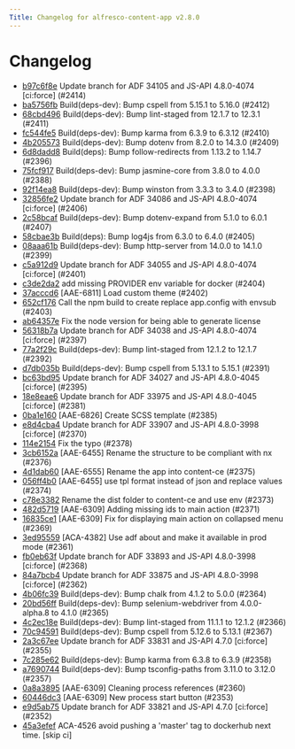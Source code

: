 ```yaml
---
Title: Changelog for alfresco-content-app v2.8.0
---
```


# Changelog

- [b97c6f8e](https://github.com/Alfresco/alfresco-content-app/commit/b97c6f8e) Update branch for ADF 34105 and JS-API 4.8.0-4074 [ci:force] (#2414)
- [ba5756fb](https://github.com/Alfresco/alfresco-content-app/commit/ba5756fb) Build(deps-dev): Bump cspell from 5.15.1 to 5.16.0 (#2412)
- [68cbd496](https://github.com/Alfresco/alfresco-content-app/commit/68cbd496) Build(deps-dev): Bump lint-staged from 12.1.7 to 12.3.1 (#2411)
- [fc544fe5](https://github.com/Alfresco/alfresco-content-app/commit/fc544fe5) Build(deps-dev): Bump karma from 6.3.9 to 6.3.12 (#2410)
- [4b205573](https://github.com/Alfresco/alfresco-content-app/commit/4b205573) Build(deps-dev): Bump dotenv from 8.2.0 to 14.3.0 (#2409)
- [6d8dadd8](https://github.com/Alfresco/alfresco-content-app/commit/6d8dadd8) Build(deps): Bump follow-redirects from 1.13.2 to 1.14.7 (#2396)
- [75fcf917](https://github.com/Alfresco/alfresco-content-app/commit/75fcf917) Build(deps-dev): Bump jasmine-core from 3.8.0 to 4.0.0 (#2388)
- [92f14ea8](https://github.com/Alfresco/alfresco-content-app/commit/92f14ea8) Build(deps-dev): Bump winston from 3.3.3 to 3.4.0 (#2398)
- [32856fe2](https://github.com/Alfresco/alfresco-content-app/commit/32856fe2) Update branch for ADF 34086 and JS-API 4.8.0-4074 [ci:force] (#2406)
- [2c58bcaf](https://github.com/Alfresco/alfresco-content-app/commit/2c58bcaf) Build(deps-dev): Bump dotenv-expand from 5.1.0 to 6.0.1 (#2407)
- [58cbae3b](https://github.com/Alfresco/alfresco-content-app/commit/58cbae3b) Build(deps): Bump log4js from 6.3.0 to 6.4.0 (#2405)
- [08aaa61b](https://github.com/Alfresco/alfresco-content-app/commit/08aaa61b) Build(deps-dev): Bump http-server from 14.0.0 to 14.1.0 (#2399)
- [c5a912d9](https://github.com/Alfresco/alfresco-content-app/commit/c5a912d9) Update branch for ADF 34055 and JS-API 4.8.0-4074 [ci:force] (#2401)
- [c3de2da2](https://github.com/Alfresco/alfresco-content-app/commit/c3de2da2) add missing PROVIDER env variable for docker (#2404)
- [37acccd6](https://github.com/Alfresco/alfresco-content-app/commit/37acccd6) [AAE-6811] Load custom theme (#2402)
- [652cf176](https://github.com/Alfresco/alfresco-content-app/commit/652cf176) Call the npm build to create replace app.config with envsub (#2403)
- [ab64357e](https://github.com/Alfresco/alfresco-content-app/commit/ab64357e) Fix the node version for being able to generate license
- [56318b7a](https://github.com/Alfresco/alfresco-content-app/commit/56318b7a) Update branch for ADF 34038 and JS-API 4.8.0-4074 [ci:force] (#2397)
- [77a2f29c](https://github.com/Alfresco/alfresco-content-app/commit/77a2f29c) Build(deps-dev): Bump lint-staged from 12.1.2 to 12.1.7 (#2392)
- [d7db035b](https://github.com/Alfresco/alfresco-content-app/commit/d7db035b) Build(deps-dev): Bump cspell from 5.13.1 to 5.15.1 (#2391)
- [bc63bd95](https://github.com/Alfresco/alfresco-content-app/commit/bc63bd95) Update branch for ADF 34027 and JS-API 4.8.0-4045 [ci:force] (#2395)
- [18e8eae6](https://github.com/Alfresco/alfresco-content-app/commit/18e8eae6) Update branch for ADF 33975 and JS-API 4.8.0-4045 [ci:force] (#2381)
- [0ba1e160](https://github.com/Alfresco/alfresco-content-app/commit/0ba1e160) [AAE-6826] Create SCSS template (#2385)
- [e8d4cba4](https://github.com/Alfresco/alfresco-content-app/commit/e8d4cba4) Update branch for ADF 33907 and JS-API 4.8.0-3998 [ci:force] (#2370)
- [114e2154](https://github.com/Alfresco/alfresco-content-app/commit/114e2154) Fix the typo (#2378)
- [3cb6152a](https://github.com/Alfresco/alfresco-content-app/commit/3cb6152a) [AAE-6455] Rename the structure to be compliant with nx (#2376)
- [4d1dab60](https://github.com/Alfresco/alfresco-content-app/commit/4d1dab60) [AAE-6555] Rename the app into content-ce (#2375)
- [056ff4b0](https://github.com/Alfresco/alfresco-content-app/commit/056ff4b0) [AAE-6455] use tpl format instead of json and replace values (#2374)
- [c78e3382](https://github.com/Alfresco/alfresco-content-app/commit/c78e3382) Rename the dist folder to content-ce and use env (#2373)
- [482d5719](https://github.com/Alfresco/alfresco-content-app/commit/482d5719) [AAE-6309] Adding missing ids to main action (#2371)
- [16835ce1](https://github.com/Alfresco/alfresco-content-app/commit/16835ce1) [AAE-6309] Fix for displaying main action on collapsed menu (#2369)
- [3ed95559](https://github.com/Alfresco/alfresco-content-app/commit/3ed95559) [ACA-4382]  Use adf about and make it available in prod mode (#2361)
- [fb0eb63f](https://github.com/Alfresco/alfresco-content-app/commit/fb0eb63f) Update branch for ADF 33893 and JS-API 4.8.0-3998 [ci:force] (#2368)
- [84a7bcb4](https://github.com/Alfresco/alfresco-content-app/commit/84a7bcb4) Update branch for ADF 33875 and JS-API 4.8.0-3998 [ci:force] (#2362)
- [4b06fc39](https://github.com/Alfresco/alfresco-content-app/commit/4b06fc39) Build(deps-dev): Bump chalk from 4.1.2 to 5.0.0 (#2364)
- [20bd56ff](https://github.com/Alfresco/alfresco-content-app/commit/20bd56ff) Build(deps-dev): Bump selenium-webdriver from 4.0.0-alpha.8 to 4.1.0 (#2365)
- [4c2ec18e](https://github.com/Alfresco/alfresco-content-app/commit/4c2ec18e) Build(deps-dev): Bump lint-staged from 11.1.1 to 12.1.2 (#2366)
- [70c94591](https://github.com/Alfresco/alfresco-content-app/commit/70c94591) Build(deps-dev): Bump cspell from 5.12.6 to 5.13.1 (#2367)
- [2a3c67ee](https://github.com/Alfresco/alfresco-content-app/commit/2a3c67ee) Update branch for ADF 33831 and JS-API 4.7.0 [ci:force] (#2355)
- [7c285e62](https://github.com/Alfresco/alfresco-content-app/commit/7c285e62) Build(deps-dev): Bump karma from 6.3.8 to 6.3.9 (#2358)
- [a7690744](https://github.com/Alfresco/alfresco-content-app/commit/a7690744) Build(deps-dev): Bump tsconfig-paths from 3.11.0 to 3.12.0 (#2357)
- [0a8a3895](https://github.com/Alfresco/alfresco-content-app/commit/0a8a3895) [AAE-6309] Cleaning process references (#2360)
- [60446dc3](https://github.com/Alfresco/alfresco-content-app/commit/60446dc3) [AAE-6309] New process start button (#2353)
- [e9d5ab75](https://github.com/Alfresco/alfresco-content-app/commit/e9d5ab75) Update branch for ADF 33821 and JS-API 4.7.0 [ci:force] (#2352)
- [45a3efef](https://github.com/Alfresco/alfresco-content-app/commit/45a3efef) ACA-4526 avoid pushing a &#39;master&#39; tag to dockerhub next time. [skip ci]

